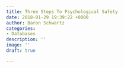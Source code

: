 ```yaml
---
title: Three Steps To Psychological Safety
date: 2018-01-29 19:39:22 +0000
author: Baron Schwartz
categories:
- Databases
description: ''
image: ''
draft: true

---
```

